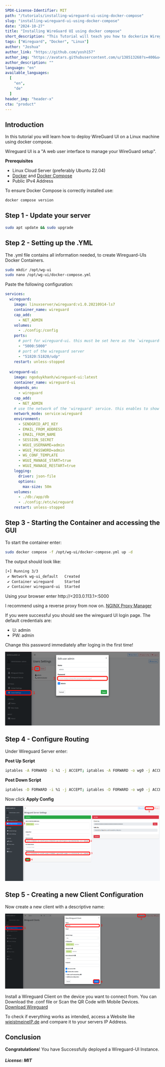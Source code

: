 ```yaml
---
SPDX-License-Identifier: MIT
path: "/tutorials/installing-wireguard-ui-using-docker-compose"
slug: "installing-wireguard-ui-using-docker-compose"
date: "2024-10-27"
title: "Installing WireGuard UI using docker compose"
short_description: "This Tutorial will teach you how to dockerize Wireguard UI."
tags: ["Wireguard", "Docker", "Linux"]
author: "Joshua"
author_link: "https://github.com/yosh157"
author_img: "https://avatars.githubusercontent.com/u/138513268?s=400&u=5538bec7567a213c98bef37874f88d623bdb45de&v=4"
author_description: ""
language: "en"
available_languages:
  [
    "en",
    "de"
  ]
header_img: "header-x"
cta: "product"
---
```


## Introduction

In this tutorial you will learn how to deploy WireGuard UI on a Linux machine using docker compose.

Wireguard UI is a "A web user interface to manage your WireGuard setup".

**Prerequisites**

- Linux Cloud Server (preferably Ubuntu 22.04)
- [Docker](https://docs.docker.com/engine/install/ubuntu/) and [Docker Compose](https://docs.docker.com/compose/install/linux/)
- Public IPv4 Address

To ensure Docker Compose is correctly installed use:

```bash
docker compose version
```

## Step 1 - Update your server

```bash
sudo apt update && sudo upgrade
```
## Step 2 - Setting up the .YML

The .yml file contains all information needed, 
to create Wireguard-UIs Docker Containers.



```bash
sudo mkdir /opt/wg-ui
sudo nano /opt/wg-ui/docker-compose.yml
```
Paste the following configuration:

```YAML
services:
  wireguard:
    image: linuxserver/wireguard:v1.0.20210914-ls7
    container_name: wireguard
    cap_add:
      - NET_ADMIN
    volumes:
      - ./config:/config
    ports:
      # port for wireguard-ui. this must be set here as the `wireguard-ui` container joins the network of this container and hasn't its own network over which it could publis>
      - "5000:5000"
      # port of the wireguard server
      - "51820:51820/udp"
    restart: unless-stopped

  wireguard-ui:
    image: ngoduykhanh/wireguard-ui:latest
    container_name: wireguard-ui
    depends_on:
      - wireguard
    cap_add:
      - NET_ADMIN
    # use the network of the 'wireguard' service. this enables to show active clients in the status page
    network_mode: service:wireguard
    environment:
      - SENDGRID_API_KEY
      - EMAIL_FROM_ADDRESS
      - EMAIL_FROM_NAME
      - SESSION_SECRET
      - WGUI_USERNAME=admin
      - WGUI_PASSWORD=admin
      - WG_CONF_TEMPLATE
      - WGUI_MANAGE_START=true
      - WGUI_MANAGE_RESTART=true
    logging:
      driver: json-file
      options:
        max-size: 50m
    volumes:
      - ./db:/app/db
      - ./config:/etc/wireguard
    restart: unless-stopped
```

## Step 3 - Starting the Container and accessing the GUI

To start the container enter:
```bash
sudo docker compose -f /opt/wg-ui/docker-compose.yml up -d
```

The output should look like:

```bash
[+] Running 3/3
 ✔ Network wg-ui_default   Created                                                                                                                                        0.1s
 ✔ Container wireguard     Started                                                                                                                                        0.2s
 ✔ Container wireguard-ui  Started
```

Using your browser enter http://<203.0.113.1>:5000

I recommend using a reverse proxy from now on.
[NGINX Proxy Manager](https://community.hetzner.com/tutorials/installing-nginx-proxy-manager)

If you were successful you should see the wireguard UI login page. The default credentials are:
 
- U: admin
- PW: admin

Change this password immediately after loging in the first time!

![password.png](images/password.png)

## Step 4 - Configure Routing

Under Wireguard Server enter:

**Post Up Script**
```bash
iptables -A FORWARD -i %1 -j ACCEPT; iptables -A FORWARD -o wg0 -j ACCEPT; iptables -t nat -A POSTROUTING -o eth+ -j MASQUERADE
```

**Post Down Script**
```bash
iptables -D FORWARD -i %1 -j ACCEPT; iptables -D FORWARD -o wg0 -j ACCEPT; iptables -t nat -D POSTROUTING -o eth+ -j MASQUERADE
```

Now click **Apply Config**

![routing.png](images/routing.png)

## Step 5 - Creating a new Client Configuration

Now create a new client with a descriptive name:

![client.png](images/client.png)

Install a Wireguard Client on the device you want to connect from. You can Download the .conf file or Scan the QR Code with Mobile Devices. [Download Wireguard](https://www.wireguard.com/install/)

To check if everything works as intended, access a Website like [wieistmeineIP.de](https://wieistmeineip.de) and compare it to your servers IP Address.


## Conclusion

**Congratulations**! You have Successfully deployed a Wireguard-UI Instance.


##### License: MIT

<!--

Contributor's Certificate of Origin

By making a contribution to this project, I certify that:

(a) The contribution was created in whole or in part by me and I have
    the right to submit it under the license indicated in the file; or

(b) The contribution is based upon previous work that, to the best of my
    knowledge, is covered under an appropriate license and I have the
    right under that license to submit that work with modifications,
    whether created in whole or in part by me, under the same license
    (unless I am permitted to submit under a different license), as
    indicated in the file; or

(c) The contribution was provided directly to me by some other person
    who certified (a), (b) or (c) and I have not modified it.

(d) I understand and agree that this project and the contribution are
    public and that a record of the contribution (including all personal
    information I submit with it, including my sign-off) is maintained
    indefinitely and may be redistributed consistent with this project
    or the license(s) involved.

Signed-off-by: [submitter's name and email address here]

-->
